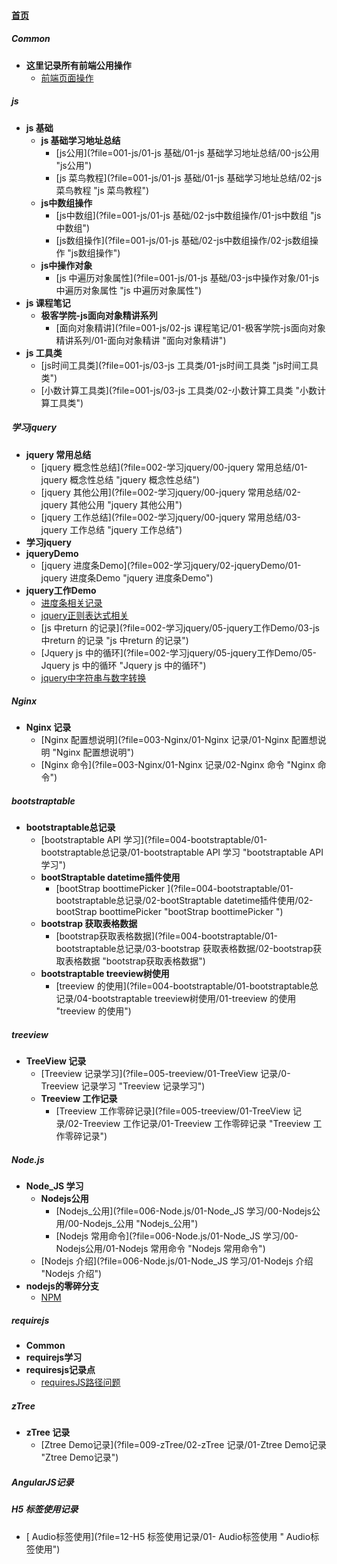 
#### [首页](?file=home-首页)

##### Common
- **这里记录所有前端公用操作**
    - [前端页面操作](?file=000-Common/01-这里记录所有前端公用操作/01-前端页面操作 "前端页面操作")

##### js
- **js 基础**
    - **js 基础学习地址总结**
        - [js公用](?file=001-js/01-js 基础/01-js 基础学习地址总结/00-js公用 "js公用")
        - [js 菜鸟教程](?file=001-js/01-js 基础/01-js 基础学习地址总结/02-js 菜鸟教程 "js 菜鸟教程")
    - **js中数组操作**
        - [js中数组](?file=001-js/01-js 基础/02-js中数组操作/01-js中数组 "js中数组")
        - [js数组操作](?file=001-js/01-js 基础/02-js中数组操作/02-js数组操作 "js数组操作")
    - **js中操作对象**
        - [js 中遍历对象属性](?file=001-js/01-js 基础/03-js中操作对象/01-js 中遍历对象属性 "js 中遍历对象属性")
- **js 课程笔记**
    - **极客学院-js面向对象精讲系列**
        - [面向对象精讲](?file=001-js/02-js 课程笔记/01-极客学院-js面向对象精讲系列/01-面向对象精讲 "面向对象精讲")
- **js 工具类**
    - [js时间工具类](?file=001-js/03-js 工具类/01-js时间工具类 "js时间工具类")
    - [小数计算工具类](?file=001-js/03-js 工具类/02-小数计算工具类 "小数计算工具类")

##### 学习jquery
- **jquery 常用总结**
    - [jquery 概念性总结](?file=002-学习jquery/00-jquery 常用总结/01-jquery 概念性总结 "jquery 概念性总结")
    - [jquery 其他公用](?file=002-学习jquery/00-jquery 常用总结/02-jquery 其他公用 "jquery 其他公用")
    - [jquery 工作总结](?file=002-学习jquery/00-jquery 常用总结/03-jquery 工作总结 "jquery 工作总结")
- **学习jquery**
- **jqueryDemo**
    - [jquery 进度条Demo](?file=002-学习jquery/02-jqueryDemo/01-jquery 进度条Demo "jquery 进度条Demo")
- **jquery工作Demo**
    - [进度条相关记录](?file=002-学习jquery/05-jquery工作Demo/01-进度条相关记录 "进度条相关记录")
    - [jquery正则表达式相关](?file=002-学习jquery/05-jquery工作Demo/02-jquery正则表达式相关 "jquery正则表达式相关")
    - [js 中return 的记录](?file=002-学习jquery/05-jquery工作Demo/03-js 中return 的记录 "js 中return 的记录")
    - [Jquery js 中的循环](?file=002-学习jquery/05-jquery工作Demo/05-Jquery js 中的循环 "Jquery js 中的循环")
    - [jquery中字符串与数字转换](?file=002-学习jquery/05-jquery工作Demo/07-jquery中字符串与数字转换 "jquery中字符串与数字转换")

##### Nginx
- **Nginx 记录**
    - [Nginx 配置想说明](?file=003-Nginx/01-Nginx 记录/01-Nginx 配置想说明 "Nginx 配置想说明")
    - [Nginx 命令](?file=003-Nginx/01-Nginx 记录/02-Nginx 命令 "Nginx 命令")

##### bootstraptable
- **bootstraptable总记录**
    - [bootstraptable API 学习](?file=004-bootstraptable/01-bootstraptable总记录/01-bootstraptable API 学习 "bootstraptable API 学习")
    - **bootStraptable datetime插件使用**
        - [bootStrap boottimePicker ](?file=004-bootstraptable/01-bootstraptable总记录/02-bootStraptable datetime插件使用/02-bootStrap boottimePicker  "bootStrap boottimePicker ")
    - **bootstrap 获取表格数据**
        - [bootstrap获取表格数据](?file=004-bootstraptable/01-bootstraptable总记录/03-bootstrap 获取表格数据/02-bootstrap获取表格数据 "bootstrap获取表格数据")
    - **bootstraptable treeview树使用**
        - [treeview 的使用](?file=004-bootstraptable/01-bootstraptable总记录/04-bootstraptable treeview树使用/01-treeview 的使用 "treeview 的使用")

##### treeview
- **TreeView 记录**
    - [Treeview 记录学习](?file=005-treeview/01-TreeView 记录/0-Treeview 记录学习 "Treeview 记录学习")
    - **Treeview 工作记录**
        - [Treeview 工作零碎记录](?file=005-treeview/01-TreeView 记录/02-Treeview 工作记录/01-Treeview 工作零碎记录 "Treeview 工作零碎记录")

##### Node.js
- **Node_JS 学习**
    - **Nodejs公用**
        - [Nodejs_公用](?file=006-Node.js/01-Node_JS 学习/00-Nodejs公用/00-Nodejs_公用 "Nodejs_公用")
        - [Nodejs 常用命令](?file=006-Node.js/01-Node_JS 学习/00-Nodejs公用/01-Nodejs 常用命令 "Nodejs 常用命令")
    - [Nodejs 介绍](?file=006-Node.js/01-Node_JS 学习/01-Nodejs 介绍 "Nodejs 介绍")
- **nodejs的零碎分支**
    - [NPM](?file=006-Node.js/02-nodejs的零碎分支/01-NPM "NPM")

##### requirejs
- **Common**
- **requirejs学习**
- **requiresjs记录点**
    - [requiresJS路径问题](?file=007-requirejs/02-requiresjs记录点/01-requiresJS路径问题 "requiresJS路径问题")

##### zTree
- **zTree 记录**
    - [Ztree Demo记录](?file=009-zTree/02-zTree 记录/01-Ztree Demo记录 "Ztree Demo记录")

##### AngularJS记录

##### H5 标签使用记录
- [ Audio标签使用](?file=12-H5 标签使用记录/01- Audio标签使用 " Audio标签使用")

